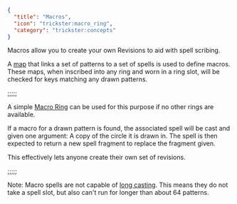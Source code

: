 ```json
{
  "title": "Macros",
  "icon": "trickster:macro_ring",
  "category": "trickster:concepts"
}
```
Macros allow you to create your own Revisions to aid with spell scribing. 


A [map](^trickster:distortions/map) that links a set of patterns to a set of spells is used to define macros.
These maps, when inscribed into any ring and worn in a ring slot, will be checked for keys matching any drawn patterns.

;;;;;

A simple [Macro Ring](^trickster:items/ring) can be used for this purpose if no other rings are available.


If a macro for a drawn pattern is found, the associated spell will be cast and given one argument:
A copy of the circle it is drawn in. 
The spell is then expected to return a new spell fragment to replace the fragment given.


This effectively lets anyone create their own set of revisions.

;;;;;

Note: Macro spells are not capable of [long casting](^trickster:concepts/multi_tick). 
This means they do not take a spell slot, but also can't run for longer than about 64 patterns.